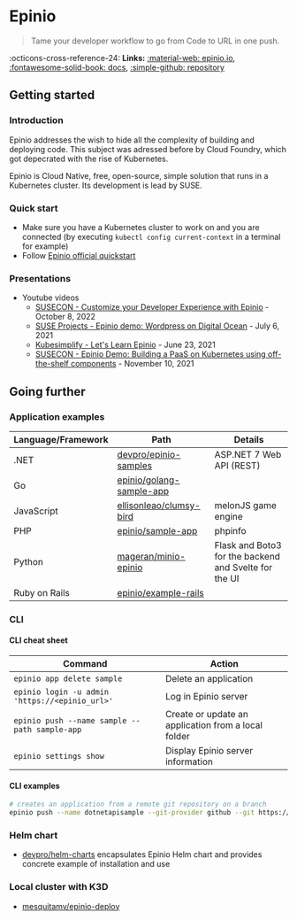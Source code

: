 # Epinio

> Tame your developer workflow to go from Code to URL in one push.

:octicons-cross-reference-24: **Links:**
[:material-web: epinio.io](https://epinio.io/),
[:fontawesome-solid-book: docs](https://docs.epinio.io/),
[:simple-github: repository](https://github.com/epinio/epinio)

## Getting started

### Introduction

Epinio addresses the wish to hide all the complexity of building and deploying code. This subject was adressed before by Cloud Foundry, which got depecrated with the rise of Kubernetes.

Epinio is Cloud Native, free, open-source, simple solution that runs in a Kubernetes cluster. Its development is lead by SUSE.

### Quick start

* Make sure you have a Kubernetes cluster to work on and you are connected (by executing `kubectl config current-context` in a terminal for example)
* Follow [Epinio official quickstart](https://docs.epinio.io/tutorials/quickstart)

### Presentations

* Youtube videos
    * [SUSECON - Customize your Developer Experience with Epinio](https://www.youtube.com/watch?v=cr4vWO9J7tk) - October 8, 2022
    * [SUSE Projects - Epinio demo: Wordpress on Digital Ocean](https://www.youtube.com/watch?v=OdPF0qH5Pf8&t=296s) - July 6, 2021
    * [Kubesimplify - Let's Learn Epinio](https://www.youtube.com/watch?v=ietNQSQXhAc) - June 23, 2021
    * [SUSECON - Epinio Demo: Building a PaaS on Kubernetes using off-the-shelf components](https://www.youtube.com/watch?v=HKXtAgh3ILw) - November 10, 2021

## Going further

### Application examples

Language/Framework | Path                                                                                            | Details
-------------------|-------------------------------------------------------------------------------------------------|------------------------------------------------------
.NET               | [devpro/epinio-samples](https://github.com/devpro/epinio-samples/tree/main/samples/dotnet)      | ASP.NET 7 Web API (REST)
Go                 | [epinio/golang-sample-app](https://github.com/epinio/epinio/tree/main/assets/golang-sample-app) |
JavaScript         | [ellisonleao/clumsy-bird](https://github.com/ellisonleao/clumsy-bird)                           | melonJS game engine
PHP                | [epinio/sample-app](https://github.com/epinio/epinio/tree/main/assets/sample-app)               | phpinfo
Python             | [mageran/minio-epinio](https://github.com/mageran/minio-epinio/tree/main/samples/photo-album)   | Flask and Boto3 for the backend and Svelte for the UI
Ruby on Rails      | [epinio/example-rails](https://github.com/epinio/example-rails)                                 |

### CLI

#### CLI cheat sheet

Command                                        | Action
-----------------------------------------------|----------------------------------------------------
`epinio app delete sample`                     | Delete an application
`epinio login -u admin 'https://<epinio_url>'` | Log in Epinio server
`epinio push --name sample --path sample-app`  | Create or update an application from a local folder
`epinio settings show`                         | Display Epinio server information

#### CLI examples

```bash
# creates an application from a remote git repository on a branch
epinio push --name dotnetapisample --git-provider github --git https://github.com/devpro/epinio-samples,feature/init-solution
```

### Helm chart

* [devpro/helm-charts](https://github.com/devpro/helm-charts/blob/main/charts/epinio/README.md) encapsulates Epinio Helm chart and provides concrete example of installation and use

### Local cluster with K3D

* [mesquitamv/epinio-deploy](https://github.com/mesquitamv/epinio-deploy)
